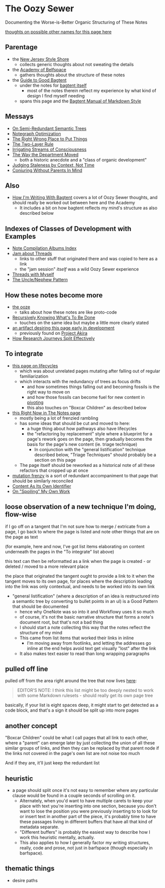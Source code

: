 # The Oozy Sewer

Documenting the Worse-is-Better Organic Structuring of These Notes

[thoughts on possible other names for this page here](kcx3j-9fwhj-mbagv-btf60-ev3rn)

## Parentage

- the [New Jersey Style Shore](hp3rj-bp2vq-059k3-ge144-a3tcv)
  - collects generic thoughts about not sweating the details
- the [Academy of Belfspace](n30v4-dw8dc-c98hz-wyaay-1vf8j)
  - gathers thoughts about the structure of these notes
- the [Guide to Good Bagtent](40axs-0yvek-sza12-egfgx-x73e1)
  - under the notes for [bagtent itself](q80bh-jwx0p-rfbtm-09j3w-2vnr3)
    - most of the notes therein reflect my experience by what kind of design I find myself needing
  - spans this page and the [Bagtent Manual of Markdown Style](e3x4r-3ch9f-js9m9-q1pf4-sax06)

## Messays

- [On Semi-Redundant Semantic Trees](09z2m-xactw-e091t-c32c7-2vr52)
- [Notegraph Optimization](27jny-4yj1j-0p9ws-21n5x-wk14y)
- [The Right Wrong Place to Put Things](x4kwp-89tc7-4ja58-kcebx-gp50n)
- [The Two-Layer Rule](v9bem-nz463-ce8as-ssjgs-hebrh)
- [Irrigating Streams of Consciousness](066ab-y5tfa-15akc-we6gt-3d300)
- [The Way the Department Moved](qqxmy-8vrrg-04agn-ajftr-2g10d)
  - both a historic anecdote and a "class of organic development"
- [Judging Staleness by Context, Not Time](07kf4-pcyaz-vba68-rkj1n-yg85x)
- [Conjuring Without Parents In Mind](gc2g6-srcg4-rvaxs-5kz3d-ekp8r)

## Also

- [How I'm Writing With Bagtent](2f7b6-zmstm-cvbwf-7cfrd-wadwc) covers a lot of Oozy Sewer thoughts, and should really be worked out between here and the Academy
  - It includes a bit on how bagtent reflects my mind's structure as also described below

## Indexes of Classes of Development with Examples

- [Note Compilation Albums Index](8yhq7-fdz3d-gg87j-mxmtb-tq860)
- [Jam about Threads](5e1y8-03bex-6w9e6-7pq56-78ece)
  - links to other stuff that originated there and was copied to here as a link
  - the "jam session" *itself* was a wild Oozy Sewer experience
- [Threads with Myself](zfd6x-qrq0j-rfafp-7qzf2-xewpw)
- [The Uncle/Nephew Pattern](r9c38-j5c8c-re86v-h8s65-ahwwr)

## How these notes become more

- [the ooze](bpwh6-6p61j-tj8n8-aqj3x-kxwmy)
  - talks about how these notes are like proto-code
- [Recursively Knowing What's To Be Done](cyd0y-03j5d-2tasd-m3vfg-2590g)
  - touches on the same idea but maybe a little more clearly stated
- [an artifact desiring this page early in development](mj9x8-y4008-r88c2-22t2e-a71gp)
  - previously found on [Project Akira](vbfwb-sefpv-wx8hg-5wts5-s3zmc)
- [How Research Journeys Split Effectively](8gj2n-jfyqa-cwaby-402r1-5a4g7)

## To integrate

- [this page on lifecycles](pqvae-xjydw-w69k6-pms70-sdxmv)
  - which was about unrelated pages mutating after falling out of regular familiarization
  - which interacts with the redundancy of trees as focus drifts
    - and how sometimes things falling out and becoming fossils is the right way to move on
    - and how those fossils can become fuel for new content in [pivoting](7x8q7-jsmrc-4q8kc-k3erj-es8rd)
    - this also touches on "Boxcar Children" as described below
- [this Right Now in The Notes page](kmmsk-dmddm-cv9mr-1pvy9-t0mcj)
  - mostly being a lot of frenzied rambling
  - has some ideas that should be cut and moved to here:
    - a huge thing about how pathways also have lifecycles
    - the "refactoring by replacement" style where a blueprint for a page's rework goes on the page, then gradually becomes the basis for the page's new content (ie. triage technique)
      - In conjunction with the "general listification" technique described below, "Triage Techniques" should probably be a section on this page
  - The page itself should be reworked as a historical note of all these refactors that cropped up at once
- [mutation frenzy](0ezg0-n5x4y-39ac3-akvsd-d5gp5) is a sort of redundant accompaniment to that page that should be similarly reconciled
- [Content As Its Own Identifier](sh64x-tcv23-rj8ae-jc49w-c95ab)
- [On "Spoiling" My Own Work](j6em5-ameqw-rtbgv-0vq8f-44y06)

## loose observation of a new technique I'm doing, flow-wise

if I go off on a tangent that I'm not sure how to merge / extricate from a page, I go back to where the page is listed and note other things that are on the page as text

(for example, here and now, I've got list items elaborating on content underneath the pages in the "To integrate" list above)

this text can then be reformatted as a link when the page is created - or deleted / moved to a more relevant place

the place that originated the tangent ought to provide a link to it when the tangent moves to its own page, for places where the description leading into the link was only contextual, and needs to be worked into its own link

- "general listification" (where a description of an idea is restructured into a semantic tree by converting to bullet points in an ul) is a Good Pattern that should be documented
  - hence why OneNote was so into it and Workflowy uses it so much
  - of course, it's not the basic narrative structure that forms a note's document root, but that's not a bad thing
  - I should start a note collecting this way that the notes reflect the structure of my mind
  - This came from list items that worked their links in inline
    - I'm moving away from footlinks, and letting the addresses go inline at the end helps avoid text get visually "lost" after the link
  - It also makes text easier to read than long wrapping paragraphs

## pulled off line

pulled off from the area right around the tree that now lives [here](j18x2-56k4r-wraa7-f4xvy-e57gg):

> EDITOR'S NOTE: I think this list might be too deeply nested to work with some Markdown rulesets - should really get its own page tree

basically, if your list is eight spaces deep, it might start to get detected as a code block, and that's a sign it should be split up into more pages

## another concept

"Boxcar Children" could be what I call pages that all link to each other, where a "parent" can emerge later by just collecting the union of all these similar groups of links, and then they can be replaced by that parent node if the links not covered in the page's own list are not noise too much

And if they are, it'll just keep the redundant list

## heuristic

- a page should split once it's not easy to remember where any particular clause would be found in a couple seconds of scrolling on it.
  - Alternately, when you'd want to have multiple carets to keep your place with text you're inserting into one section, because you don't want to lose the position you were previously inserting to to look for or insert text in another part of the piece, it's probably time to have these passages living in different buffers that have all that kind of metadata separate.
  - "Different buffers" is probably the easiest way to describe how I work this heuristic mentally, actually.
  - This also applies to how I generally factor my writing structures, really, code and prose, not just in barfspace (though especially in barfspace).

## thematic things

- desire paths
